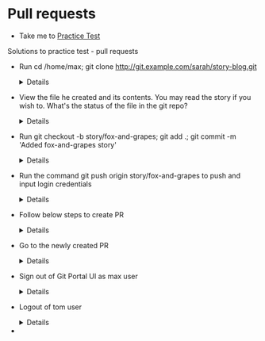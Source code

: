 # Pull requests
  - Take me to [Practice Test](https://kodekloud.com/courses/git-for-beginners/lectures/23429436)
  
Solutions to practice test - pull requests

- Run cd /home/max; git clone http://git.example.com/sarah/story-blog.git
  
  <details>
  
  ```
  $ cd /home/max
  $ git clone http://git.example.com/sarah/story-blog.git
  ```
  
  </details>
  
- View the file he created and its contents. You may read the story if you wish to. What's the status of the file in the git repo?

  <details>
  
  ```
  $ cd /home/max/story-blog
  $ git status
  ```
  
  </details>

- Run git checkout -b story/fox-and-grapes; git add .; git commit -m 'Added fox-and-grapes story'

  <details>
  
  ```
  $ cd /home/max/story-blog
  $ git checkout -b story/fox-and-grapes
  $ git add . 
  $ git commit -m 'Added fox-and-grapes story'
  ```
  
  </details>

- Run the command git push origin story/fox-and-grapes to push and input login credentials

  <details>
  
  ```
  $ cd /home/max/story-blog
  $ git push origin story/fox-and-grapes
  ```
  
  </details>

- Follow below steps to create PR

  <details>

  - Login to Git Portal UI with max user

  - Go to the story-blog repository

  - Click on Pull requests

  - Click on New Pull request

  - Put PR pull from branch: story/fox-and-grapes

  - Put PR merge into branch: master

  - Click on New Pull Request

  - Add PR title as Added fox-and-grapes story

  - Click on Create Pull request

  </details>
  
- Go to the newly created PR

  <details>
  
  - Click on Reviewers on the right

  - Add tom as a reviewer to the PR

  </details>
  
- Sign out of Git Portal UI as max user

  <details>
  
  - Login as tom user

  - Go to story-blog repo and click on Pull Requests

  - Click on the PR - Added fox-and-grapes story

  - Click on Files changed tab and then the green drop down button Review. Add any approval message and click on the Approve button to approve the PR. You may need to scroll down to see the Approve button.

  </details>
  
- Logout of tom user

  <details>

  - login with the user sarah

  - Select the PR

  - Click on the green button Merge Pull Request and then confirm again by clicking on the green button Merge Pull Request to merge the PR

  - PR status should be shown as Merged

  </details>

-
